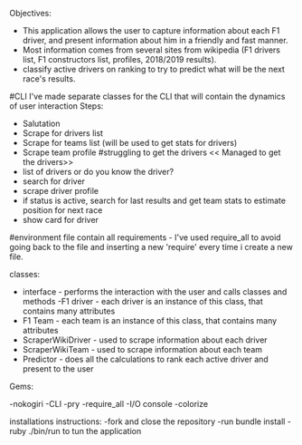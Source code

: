 Objectives:

- This application allows the user to capture information about each F1 driver, and present information about him in a friendly and fast manner.
- Most information comes from several sites from wikipedia (F1 drivers list, F1 constructors list, profiles, 2018/2019 results).
- classify active drivers on ranking to try to predict what will be the next race's results.

#CLI
I've made separate classes for the CLI that will contain the dynamics of user interaction
Steps:
- Salutation
- Scrape for drivers list
- Scrape for teams list (will be used to get stats for drivers)
- Scrape team profile #struggling to get the drivers << Managed to get the drivers>>
- list of drivers or do you know the driver?
- search for driver
- scrape driver profile
- if status is active, search for last results and get team stats to estimate position for next race
- show card for driver


#environment file contain all requirements - I've used require_all to avoid going back to the file and inserting a new 'require' every time i create a new file.

classes:

- interface - performs the interaction with the user and calls classes and methods
 -F1 driver - each driver is an instance of this class, that contains many attributes
- F1 Team - each team is an instance of this class, that contains many attributes
- ScraperWikiDriver - used to scrape information about each driver
- ScraperWikiTeam - used to scrape information about each team
- Predictor - does all the calculations to rank each active driver and present to the user

Gems:

-nokogiri
-CLI
-pry
-require_all
-I/O console
-colorize

installations instructions:
-fork and close the repository
-run bundle install
-ruby ./bin/run to tun the application

